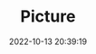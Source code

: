 ---
weight: 1
images:
- /images/edited/232.jpeg
title: Picture
date: 2022-10-13 20:39:19
tags: [luminarneo,work,ILCE7M3,70.0,dog,frisbee,person]
---